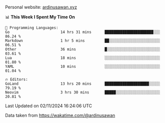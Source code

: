 Personal website: [ardinusawan.xyz](https://ardinusawan.xyz)

<!--START_SECTION:waka-->
📊 **This Week I Spent My Time On** 

```text
💬 Programming Languages: 
Go                       14 hrs 31 mins      ██████████████████████░░░   86.24 % 
Markdown                 1 hr 5 mins         ██░░░░░░░░░░░░░░░░░░░░░░░   06.51 % 
Other                    36 mins             █░░░░░░░░░░░░░░░░░░░░░░░░   03.61 % 
Lua                      18 mins             ░░░░░░░░░░░░░░░░░░░░░░░░░   01.80 % 
YAML                     10 mins             ░░░░░░░░░░░░░░░░░░░░░░░░░   01.04 % 

🔥 Editors: 
GoLand                   13 hrs 20 mins      ████████████████████░░░░░   79.19 % 
Neovim                   3 hrs 30 mins       █████░░░░░░░░░░░░░░░░░░░░   20.81 % 
```


 Last Updated on 02/11/2024 16:24:06 UTC
<!--END_SECTION:waka-->
Data taken from https://wakatime.com/@ardinusawan
